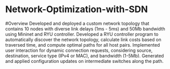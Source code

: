 # Network-Optimization-with-SDN
#Overview
Developed and deployed a custom network topology that contains 10 nodes with diverse link delays (1ms - 5ms) and 50Mb bandwidth using Mininet and RYU controller.
Developed a RYU controller program to automatically discover the network topology, calculate link costs based on traversed time, and compute optimal paths for all host pairs.
Implemented user interaction for dynamic connection requests, considering source, destination, service type (IPv4 or MAC), and bandwidth (1-5Mb). Generated and applied configuration updates on intermediate switches along the path.

